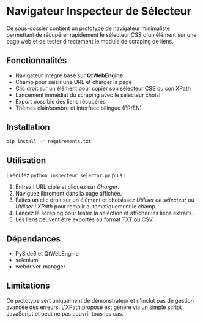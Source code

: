 # Navigateur Inspecteur de Sélecteur

Ce sous-dossier contient un prototype de navigateur minimaliste permettant de récupérer rapidement le sélecteur CSS d'un élément sur une page web et de tester directement le module de scraping de liens.

## Fonctionnalités

- Navigateur intégré basé sur **QtWebEngine**
- Champ pour saisir une URL et charger la page
- Clic droit sur un élément pour copier son sélecteur CSS ou son XPath
- Lancement immédiat du scraping avec le sélecteur choisi
- Export possible des liens récupérés
- Thèmes clair/sombre et interface bilingue (FR/EN)

## Installation

```bash
pip install -r requirements.txt
```

## Utilisation

Exécutez `python inspecteur_selector.py` puis :

1. Entrez l'URL cible et cliquez sur *Charger*.
2. Naviguez librement dans la page affichée.
3. Faites un clic droit sur un élément et choisissez *Utiliser ce sélecteur* ou *Utiliser l'XPath* pour remplir automatiquement le champ.
4. Lancez le scraping pour tester la sélection et afficher les liens extraits.
5. Les liens peuvent être exportés au format TXT ou CSV.

## Dépendances

- PySide6 et QtWebEngine
- selenium
- webdriver-manager

## Limitations

Ce prototype sert uniquement de démonstrateur et n'inclut pas de gestion avancée des erreurs. L'XPath proposé est généré via un simple script JavaScript et peut ne pas couvrir tous les cas.
